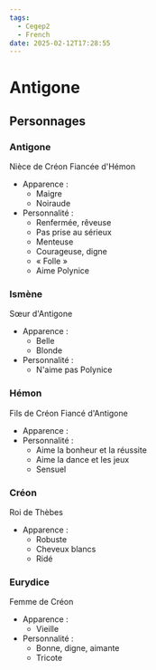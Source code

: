```yaml
---
tags:
  - Cegep2
  - French
date: 2025-02-12T17:28:55
---
```


# Antigone

## Personnages

### Antigone

Nièce de Créon
Fiancée d'Hémon

- Apparence :
	- Maigre
	- Noiraude
- Personnalité :
	- Renfermée, rêveuse
	- Pas prise au sérieux
	- Menteuse
	- Courageuse, digne
	- « Folle »
	- Aime Polynice

### Ismène

Sœur d'Antigone

- Apparence :
	- Belle
	- Blonde
- Personnalité :
	- N'aime pas Polynice

### Hémon

Fils de Créon
Fiancé d'Antigone

- Apparence :
- Personnalité :
	- Aime la bonheur et la réussite
	- Aime la dance et les jeux
	- Sensuel

### Créon

Roi de Thèbes

- Apparence :
	- Robuste
	- Cheveux blancs
	- Ridé

### Eurydice

Femme de Créon

- Apparence :
	- Vieille
- Personnalité :
	- Bonne, digne, aimante
	- Tricote